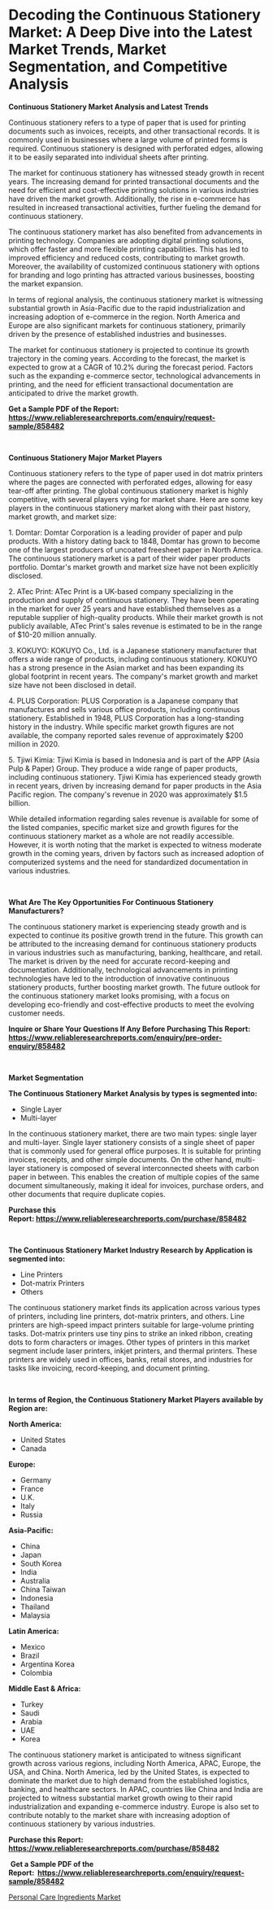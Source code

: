 <p><h1>Decoding the Continuous Stationery Market: A Deep Dive into the Latest Market Trends, Market Segmentation, and Competitive Analysis</h1></p><p><strong>Continuous Stationery Market Analysis and Latest Trends</strong></p>
<p><p>Continuous stationery refers to a type of paper that is used for printing documents such as invoices, receipts, and other transactional records. It is commonly used in businesses where a large volume of printed forms is required. Continuous stationery is designed with perforated edges, allowing it to be easily separated into individual sheets after printing.</p><p>The market for continuous stationery has witnessed steady growth in recent years. The increasing demand for printed transactional documents and the need for efficient and cost-effective printing solutions in various industries have driven the market growth. Additionally, the rise in e-commerce has resulted in increased transactional activities, further fueling the demand for continuous stationery.</p><p>The continuous stationery market has also benefited from advancements in printing technology. Companies are adopting digital printing solutions, which offer faster and more flexible printing capabilities. This has led to improved efficiency and reduced costs, contributing to market growth. Moreover, the availability of customized continuous stationery with options for branding and logo printing has attracted various businesses, boosting the market expansion.</p><p>In terms of regional analysis, the continuous stationery market is witnessing substantial growth in Asia-Pacific due to the rapid industrialization and increasing adoption of e-commerce in the region. North America and Europe are also significant markets for continuous stationery, primarily driven by the presence of established industries and businesses.</p><p>The market for continuous stationery is projected to continue its growth trajectory in the coming years. According to the forecast, the market is expected to grow at a CAGR of 10.2% during the forecast period. Factors such as the expanding e-commerce sector, technological advancements in printing, and the need for efficient transactional documentation are anticipated to drive the market growth.</p></p>
<p><strong>Get a Sample PDF of the Report:&nbsp; <a href="https://www.reliableresearchreports.com/enquiry/request-sample/858482">https://www.reliableresearchreports.com/enquiry/request-sample/858482</a></strong></p>
<p>&nbsp;</p>
<p><strong>Continuous Stationery Major Market Players</strong></p>
<p><p>Continuous stationery refers to the type of paper used in dot matrix printers where the pages are connected with perforated edges, allowing for easy tear-off after printing. The global continuous stationery market is highly competitive, with several players vying for market share. Here are some key players in the continuous stationery market along with their past history, market growth, and market size:</p><p>1. Domtar: Domtar Corporation is a leading provider of paper and pulp products. With a history dating back to 1848, Domtar has grown to become one of the largest producers of uncoated freesheet paper in North America. The continuous stationery market is a part of their wider paper products portfolio. Domtar's market growth and market size have not been explicitly disclosed.</p><p>2. ATec Print: ATec Print is a UK-based company specializing in the production and supply of continuous stationery. They have been operating in the market for over 25 years and have established themselves as a reputable supplier of high-quality products. While their market growth is not publicly available, ATec Print's sales revenue is estimated to be in the range of $10-20 million annually.</p><p>3. KOKUYO: KOKUYO Co., Ltd. is a Japanese stationery manufacturer that offers a wide range of products, including continuous stationery. KOKUYO has a strong presence in the Asian market and has been expanding its global footprint in recent years. The company's market growth and market size have not been disclosed in detail.</p><p>4. PLUS Corporation: PLUS Corporation is a Japanese company that manufactures and sells various office products, including continuous stationery. Established in 1948, PLUS Corporation has a long-standing history in the industry. While specific market growth figures are not available, the company reported sales revenue of approximately $200 million in 2020.</p><p>5. Tjiwi Kimia: Tjiwi Kimia is based in Indonesia and is part of the APP (Asia Pulp & Paper) Group. They produce a wide range of paper products, including continuous stationery. Tjiwi Kimia has experienced steady growth in recent years, driven by increasing demand for paper products in the Asia Pacific region. The company's revenue in 2020 was approximately $1.5 billion.</p><p>While detailed information regarding sales revenue is available for some of the listed companies, specific market size and growth figures for the continuous stationery market as a whole are not readily accessible. However, it is worth noting that the market is expected to witness moderate growth in the coming years, driven by factors such as increased adoption of computerized systems and the need for standardized documentation in various industries.</p></p>
<p>&nbsp;</p>
<p><strong>What Are The Key Opportunities For Continuous Stationery Manufacturers?</strong></p>
<p><p>The continuous stationery market is experiencing steady growth and is expected to continue its positive growth trend in the future. This growth can be attributed to the increasing demand for continuous stationery products in various industries such as manufacturing, banking, healthcare, and retail. The market is driven by the need for accurate record-keeping and documentation. Additionally, technological advancements in printing technologies have led to the introduction of innovative continuous stationery products, further boosting market growth. The future outlook for the continuous stationery market looks promising, with a focus on developing eco-friendly and cost-effective products to meet the evolving customer needs.</p></p>
<p><strong>Inquire or Share Your Questions If Any Before Purchasing This Report: <a href="https://www.reliableresearchreports.com/enquiry/pre-order-enquiry/858482">https://www.reliableresearchreports.com/enquiry/pre-order-enquiry/858482</a></strong></p>
<p>&nbsp;</p>
<p><strong>Market Segmentation</strong></p>
<p><strong>The Continuous Stationery Market Analysis by types is segmented into:</strong></p>
<p><ul><li>Single Layer</li><li>Multi-layer</li></ul></p>
<p><p>In the continuous stationery market, there are two main types: single layer and multi-layer. Single layer stationery consists of a single sheet of paper that is commonly used for general office purposes. It is suitable for printing invoices, receipts, and other simple documents. On the other hand, multi-layer stationery is composed of several interconnected sheets with carbon paper in between. This enables the creation of multiple copies of the same document simultaneously, making it ideal for invoices, purchase orders, and other documents that require duplicate copies.</p></p>
<p><strong>Purchase this Report:&nbsp;<a href="https://www.reliableresearchreports.com/purchase/858482">https://www.reliableresearchreports.com/purchase/858482</a></strong></p>
<p>&nbsp;</p>
<p><strong>The Continuous Stationery Market Industry Research by Application is segmented into:</strong></p>
<p><ul><li>Line Printers</li><li>Dot-matrix Printers</li><li>Others</li></ul></p>
<p><p>The continuous stationery market finds its application across various types of printers, including line printers, dot-matrix printers, and others. Line printers are high-speed impact printers suitable for large-volume printing tasks. Dot-matrix printers use tiny pins to strike an inked ribbon, creating dots to form characters or images. Other types of printers in this market segment include laser printers, inkjet printers, and thermal printers. These printers are widely used in offices, banks, retail stores, and industries for tasks like invoicing, record-keeping, and document printing.</p></p>
<p>&nbsp;</p>
<p><strong>In terms of Region, the Continuous Stationery Market Players available by Region are:</strong></p>
<p>
    <p> <strong> North America: </strong>
        <ul>
            <li>United States</li>
            <li>Canada</li>
        </ul>
        </p> 
    <p> <strong> Europe: </strong>
        <ul>
            <li>Germany</li>
            <li>France</li>
            <li>U.K.</li>
            <li>Italy</li>
            <li>Russia</li>
        </ul>
        </p> 
    <p> <strong> Asia-Pacific: </strong>
        <ul>
            <li>China</li>
            <li>Japan</li>
            <li>South Korea</li>
            <li>India</li>
            <li>Australia</li>
            <li>China Taiwan</li>
            <li>Indonesia</li>
            <li>Thailand</li>
            <li>Malaysia</li>
        </ul>
        </p> 
    <p> <strong> Latin America: </strong>
        <ul>
            <li>Mexico</li>
            <li>Brazil</li>
            <li>Argentina Korea</li>
            <li>Colombia</li>
        </ul>
        </p> 
    <p> <strong> Middle East & Africa: </strong>
        <ul>
            <li>Turkey</li>
            <li>Saudi</li>
            <li>Arabia</li>
            <li>UAE</li>
            <li>Korea</li>
        </ul>
    </p>
    </p>
<p><p>The continuous stationery market is anticipated to witness significant growth across various regions, including North America, APAC, Europe, the USA, and China. North America, led by the United States, is expected to dominate the market due to high demand from the established logistics, banking, and healthcare sectors. In APAC, countries like China and India are projected to witness substantial market growth owing to their rapid industrialization and expanding e-commerce industry. Europe is also set to contribute notably to the market share with increasing adoption of continuous stationery by various industries.</p></p>
<p><strong>Purchase this Report: <a href="https://www.reliableresearchreports.com/purchase/858482">https://www.reliableresearchreports.com/purchase/858482</a></strong></p>
<p>&nbsp;<strong>Get a Sample PDF of the Report:&nbsp;&nbsp;<a href="https://www.reliableresearchreports.com/enquiry/request-sample/858482">https://www.reliableresearchreports.com/enquiry/request-sample/858482</a></strong></p>
<p><strong></strong></p>
<p><p><a href="https://github.com/RichRobinson5/Market-Research-Report-List-2/blob/main/personal-care-ingredients-market.md">Personal Care Ingredients Market</a></p></p>